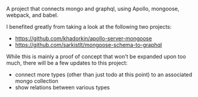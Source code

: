 A project that connects mongo and graphql, using Apollo, mongoose, webpack, and babel.

I benefited greatly from taking a look at the following two projects:

* https://github.com/khadorkin/apollo-server-mongoose
* https://github.com/sarkistlt/mongoose-schema-to-graphql

While this is mainly a proof of concept that won't be expanded upon too much, there will be a few updates to this project:

* connect more types (other than just todo at this point) to an associated mongo collection
* show relations between various types
